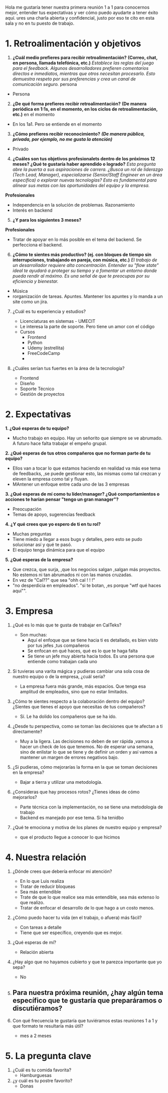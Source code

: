 
Hola me gustaría tener nuestra primera reunión 1 a 1 para conocernos mejor, entender tus expectativas y ver cómo puedo ayudarte a tener éxito aquí. ures una charla abierta y confidencial, justo por eso te cito en esta sala y no en tu puesto de trabajo.

# 1. Retroalimentación y objetivos

1. **¿Cuál medio prefieres para recibir retroalimentación?**
**(Correo, chat, en persona, llamada telefónica, etc.)**
_Establece las reglas del juego para el feedback. Algunos desarrolladores prefieren comentarios directos e inmediatos, mientras que otros necesitan procesarlo. Esto demuestra respeto por sus preferencias y crea un canal de comunicación seguro._
persona
- Persona

2. **¿De qué forma prefieres recibir retroalimentación?**
**(De manera periódica en 1:1s, en el momento, en los ciclos de retroalimentación, etc.)**
en el momento
- En los 1a1. Pero se entiende en el momento


3. **¿Cómo prefieres recibir reconocimiento?**
**_(De manera pública, privada, por ejemplo, no me gusta la atención)_**
- Privado


4. **¿Cuáles son tus objetivos  profesionalets dentro de los próximos 12 meses? ¿Qué te gustaría haber aprendido o logrado?**
_Esta pregunta abre la puerta a sus aspiraciones de carrera. ¿Busca un rol de liderazgo (Tech Lead, Manager), especializarse (Senior/Staff Engineer en un área específica) o explorar nuevas tecnologías? Esto es fundamental para alinear sus metas con las oportunidades del equipo y la empresa._


**Profesionales**
- Independencia en la solución de problemas. Razonamiento 
- Interés en backend


5. **¿Y para los siguientes 3 meses?**

**Profesionales**
- Tratar de apoyar en lo más posible en el tema del backend. Se perfecciona el backend. 


6. **¿Cómo te sientes más productivo? (ej. con bloques de tiempo sin interrupciones, trabajando en pareja, con música, etc.)**
_El trabajo de un desarrollador requiere alta concentración. Entender su "flow state" ideal te ayudará a proteger su tiempo y a fomentar un entorno donde pueda rendir al máximo. Es una señal de que te preocupas por su eficiencia y bienestar._
- Música
- rorganización de tareas. Apuntes. Mantener los apuntes y lo manda a un site como un jira.


7. ¿Cuál es tu experiencia y estudios?
	- Licenciaturas en sistemas - UMECIT
	- Le interesa la parte de soporte. Pero tiene un amor con el código
	- Cursos
		- Frontend
		- Python
		- Udemy (estrellita)
		- FreeCodeCamp
		- 

6. ¿Cuáles serían tus fuertes en la área de la tecnología?
	- Frontend
	- Diseño 
	- Soporte Técnico 
	- Gestión de proyectos


# 2. Expectativas

**1. ¿Qué esperas de tu equipo?**
- Mucho trabajo en equipo. Hay un señorito que siempre se ve abrumado. A futuro hace falta trabajar el empeño grupal.

**2. ¿Qué esperas de tus otros compañeros que no forman parte de tu equipo?**
- Ellos van a tocar lo que estamos haciendo en realidad va más ese tema de feedbacks, ,se puede gestionar esto, las mismas como tal crezcan y eleven la empresa como tal y fluyan. 
- MAntener un enfoque entre cada uno de las 3 empresas

**3. ¿Qué esperas de mí como tu líder/manager? ¿Qué comportamientos o acciones te harían pensar "tengo un gran manager"?**
- Preocupación
- Temas de apoyo, sugerencias feedback

**4. ¿Y qué crees que yo espero de ti en tu rol?**
- Muchas preguntas
- Tiene miedo a llegar a esos bugs y detalles, pero esto se pudo solucionar así y qué te pasó. 
- El equipo tenga dinámica para que el equipo 

**5. ¿Qué esperas de la empresa?**
- Que crezca, que surja, ,que los negocios salgan ,salgan más proyectos. No estemos ni tan abrumados ni con las manos cruzadas. 
- En vez de "Cal??"  que sea "ohh cal ! ! !"
- "no desperdicia en empleados". "si te botan, ,es porque "wtf qué haces aquí"".


# 3. Empresa
 
1. ¿Qué es lo más que te gusta de trabajar en CalTeks?
	- Son muchas:
		- Aquí el enfoque que se tiene hacia ti es detallado, es bien visto por tus jefes ,tus compañeros
		- Se enfocan en qué haces, qué es lo que te haga falta
		- Se tiene un jefe muy abierta hacia todos. Es una persona que entiende como trabajan cada uno

2. Si tuvieras una varita mágica y pudieras cambiar una sola cosa de nuestro equipo o de la empresa, ¿cuál sería?
	- La empresa fuera más grande, más espacios. Que tenga esa amplitud de empleados, sino que no estar limitados. 

3. ¿Cómo te sientes respecto a la colaboración dentro del equipo? ¿Sientes que tienes el apoyo que necesitas de tus compañeros?
	- Sí. Le ha dolido los compañeros que se ha ido. 

4. ¿Desde tu perspectiva, como se toman las decisiones que te afectan a ti directamente?
	- Muy a la ligera. Las decisiones no deben de ser rápida ,vamos a hacer un check de los que tenemos. No de esperar una semana, sino de enlistar lo que se tiene y de definir un orden y así vamos a mantener un margen de errores negativos bajo. 

5. ¿Si pudieras, cómo mejorarías la forma en la que se toman decisiones en la empresa?
	- Bajar a tierra y utilizar una metodología.

6. ¿Consideras que hay procesos rotos? ¿Tienes ideas de cómo mejorarlos?
	- Parte técnica con la implementación, no se tiene una metodología de trabajo 
	- Backend es manejado por ese tema. Si ha tenidbo 

7. ¿Qué te emociona y motiva de los planes de nuestro equipo y empresa?
	- que el producto llegue a conocer lo que hicimos


# 4. Nuestra relación

1. ¿Dónde crees que debería enfocar mi atención?
	- En lo que Luis realiza
	- Tratar de reducir bloqueas
	- Sea más entendible
	- Trate de que lo que realice sea más entendible, sea más extenso lo que realizo. 
	- Tratar de enfocar el desarrollo de lo que hago a un costo menos. 

2. ¿Cómo puedo hacer tu vida (en el trabajo, o afuera) más fácil?
	- Con tareas a detalle
	- Tiene que ser específico, creyendo que es mejor.

3. ¿Qué esperas de mí?
	- Relación abierta 

4. ¿Hay algo que no hayamos cubierto y que te parezca importante que yo sepa?
	- No

5. Para nuestra próxima reunión, ¿hay algún tema específico que te gustaría que preparáramos o discutiéramos?
	- 

6. Con qué frecuencia te gustaría que tuviéramos estas reuniones 1 a 1 y que formato te resultaría más útil?
	- mes a 2 meses


# 5. La pregunta clave

1. ¿Cuál es tu comida favorita?
	- Hamburguesas
2. ¿y cuál es tu postre favorito?
	- Donas
